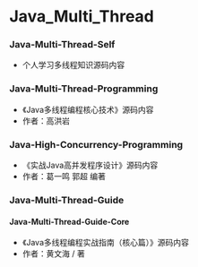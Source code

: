 # Java_Multi_Thread

### Java-Multi-Thread-Self 
- 个人学习多线程知识源码内容


### Java-Multi-Thread-Programming
- 《Java多线程编程核心技术》源码内容
- 作者：高洪岩

### Java-High-Concurrency-Programming
- 《实战Java高并发程序设计》源码内容
- 作者：葛一鸣 郭超 编著

### Java-Multi-Thread-Guide
#### Java-Multi-Thread-Guide-Core
- 《Java多线程编程实战指南（核心篇）》源码内容
- 作者：黄文海 / 著